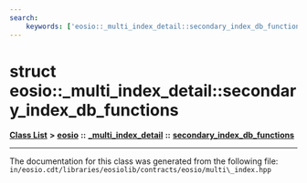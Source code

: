 ```yaml
---
search:
    keywords: ['eosio::_multi_index_detail::secondary_index_db_functions']
---
```


# struct eosio::\_multi\_index\_detail::secondary\_index\_db\_functions

[**Class List**](annotated.md) **>** [**eosio**](namespaceeosio.md) **::** [**\_multi\_index\_detail**](namespaceeosio_1_1__multi__index__detail.md) **::** [**secondary\_index\_db\_functions**](structeosio_1_1__multi__index__detail_1_1secondary__index__db__functions.md)




----------------------------------------
The documentation for this class was generated from the following file: `in/eosio.cdt/libraries/eosiolib/contracts/eosio/multi\_index.hpp`
